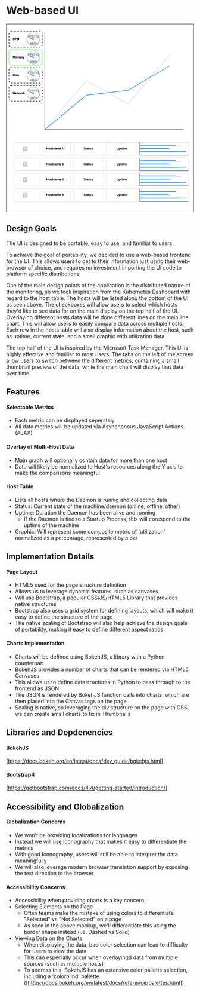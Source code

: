 
# Web-based UI

![UI Mockup](images/uimockup.png)

## Design Goals
    
The UI is designed to be portable, easy to use, and familiar to users. 
     

To achieve the goal of portability, we decided to use a web-based frontend for the UI. This allows users to get to their information just using their web-browser of choice, and requires no investment in porting the UI code to platform specific distributions. 
    

One of the main design points of the application is the distributed nature of the monitoring, so we took inspiration from the Kubernetes Dashboard with regard to the host table. The hosts will be listed along the bottom of the UI as seen above. The checkboxes will allow users to select which hosts they'd like to see data for on the main display on the top half of the UI. Overlaying different hosts data will be done different lines on the main line chart. This will allow users to easily compare data across multiple hosts. Each row in the hosts table will also display information about the host, such as uptime, current state, and a small graphic with utilization data. 
    

The top half of the UI is inspired by the Microsoft Task Manager. This UI is highly effective and familiar to most users. The tabs on the left of the screen allow users to switch between the different metrics, containing a small thumbnail preview of the data, while the main chart will display that data over time. 
    
    
## Features 

#### Selectable Metrics
- Each metric can be displayed seperately
- All data metrics will be updated via Asynchonous JavaScript Actions (AJAX) 
    
    
#### Overlay of Multi-Host Data
- Main graph will optionally contain data for more than one host
- Data will likely be normalized to Host's resources along the Y axis to make the comparisons meaningful 
    
  
#### Host Table 
- Lists all hosts where the Daemon is runnig and collecting data
- Status: Current state of the machine/daemon (online, offline, other)
- Uptime: Duration the Daemon has been alive and running
	- If the Daemon is tied to a Startup Process, this will corespond to the uptime of the machine
- Graphic: Will represent some composite metric of 'utilization' normalized as a percentage, represented by a bar
    

## Implementation Details

#### Page Layout
- HTML5 used for the page structure definition 
- Allows us to leverage dynamic features, such as canvases 
- Will use Bootstrap, a popular CSS/JS/HTML5 Library that provides native structures
- Bootstrap also uses a grid system for defining layouts, which will make it easy to define the structure of the page
- The native scaling of Bootstrap will also help achieve the design goals of portability, making it easy to define different aspect ratios 
    
  
#### Charts Implementation
- Charts will be defined using BokehJS, a library with a Python counterpart
- BokehJS provides a number of charts that can be rendered via HTML5 Canvases
- This allows us to define datastructures in Python to pass through to the frontend as JSON
- The JSON is rendered by BokehJS function calls into charts, which are then placed into the Canvas tags on the page
- Scaling is native, so leveraging the div structure on the page with CSS, we can create small charts to fix in Thumbnails

## Libraries and Depdenencies

#### BokehJS
[https://docs.bokeh.org/en/latest/docs/dev_guide/bokehjs.html]
    
  
#### Bootstrap4
[https://getbootstrap.com/docs/4.4/getting-started/introduction/]

## Accessibility and Globalization

#### Globalization Concerns
- We won't be providing localizations for languages
- Instead we will use Iconography that makes it easy to differentiate the metrics 
- With good Iconography, users will still be able to interpret the data meaningfully
- We will also leverage modern browser translation support by exposing the text direction to the browser
    
  
#### Accessibility Concerns
- Accessibility when providing charts is a key concern
- Selecting Elements on the Page
	- Often teams make the mistake of using colors to differentiate "Selected" vs "Not Selected" on a page
	- As seen in the above mockup, we'll differentiate this using the border shape instead (i.e. Dashed vs Solid)
- Viewing Data on the Charts
	- When displaying the data, bad color selection can lead to difficulty for users to view the data
	- This can especially occur when overlayingd data from multiple sources (such as multiple hosts)
	- To address this, BokehJS has an extensive color pallette selection, including a 'colorblind' pallette ([https://docs.bokeh.org/en/latest/docs/reference/palettes.html])


